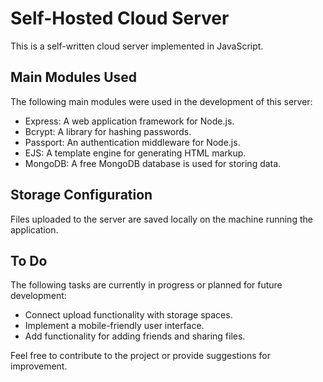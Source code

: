 # Self-Hosted Cloud Server

This is a self-written cloud server implemented in JavaScript.

## Main Modules Used

The following main modules were used in the development of this server:

- Express: A web application framework for Node.js.
- Bcrypt: A library for hashing passwords.
- Passport: An authentication middleware for Node.js.
- EJS: A template engine for generating HTML markup.
- MongoDB: A free MongoDB database is used for storing data.

## Storage Configuration

Files uploaded to the server are saved locally on the machine running the application.

## To Do

The following tasks are currently in progress or planned for future development:

- Connect upload functionality with storage spaces.
- Implement a mobile-friendly user interface.
- Add functionality for adding friends and sharing files.

Feel free to contribute to the project or provide suggestions for improvement.
